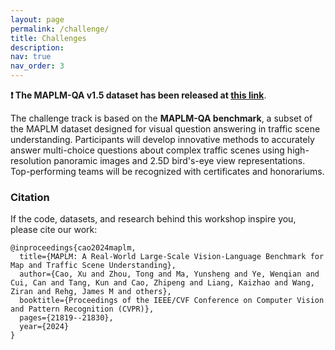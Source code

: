 ```yaml
---
layout: page
permalink: /challenge/
title: Challenges
description: 
nav: true
nav_order: 3
---
```



<!-- ### Two Open-Source Datasets 

Two open-source datasets are provided for this workshop. The first dataset focuses on extracting traffic language from HD maps to aid in traffic scenario comprehension through LLMs. The second dataset aims to categorize textbased driver commands to improve human-vehicle language understanding. While using the datasets is recommended, it is **not mandatory** for participation. Both datasets will be released on **Sep. 15th**. 

#### Dataset 1
TBD

#### Dataset 2
TBD -->

<!-- Two open-source datasets are provided for this workshop. The first dataset focuses on extracting traffic language from
HD maps to aid in traffic scenario comprehension through LLVMs. The second dataset aims to categorize textbased driver
commands to improve human-vehicle language understanding. While using the datasets is recommended, it is
**not mandatory** for participation.  -->

<!-- **❗Important Note: This challenge will use our soon-to-be-released MAPLM-QA v1.5 dataset on August 5th, which includes more and higher quality QA data. Please stay tuned!** -->

**❗ The MAPLM-QA v1.5 dataset has been released at [this link](https://huggingface.co/datasets/LLVM-AD/maplm_v1_5)**.


The challenge track is based on the **MAPLM-QA benchmark**, a subset of the MAPLM dataset designed for visual question answering in traffic scene understanding. Participants will develop innovative methods to accurately answer multi-choice questions about complex traffic scenes using high-resolution panoramic images and 2.5D bird's-eye view representations. Top-performing teams will be recognized with certificates and honorariums.


### Citation       
If the code, datasets, and research behind this workshop inspire you, please cite our work:      
```
@inproceedings{cao2024maplm,
  title={MAPLM: A Real-World Large-Scale Vision-Language Benchmark for Map and Traffic Scene Understanding},
  author={Cao, Xu and Zhou, Tong and Ma, Yunsheng and Ye, Wenqian and Cui, Can and Tang, Kun and Cao, Zhipeng and Liang, Kaizhao and Wang, Ziran and Rehg, James M and others},
  booktitle={Proceedings of the IEEE/CVF Conference on Computer Vision and Pattern Recognition (CVPR)},
  pages={21819--21830},
  year={2024}
}
```
